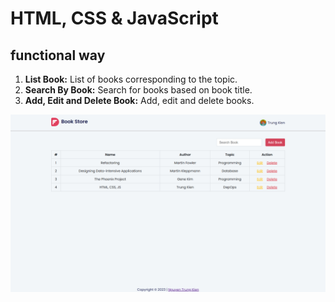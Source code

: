 # HTML, CSS & JavaScript

## functional way

1. **List Book:** List of books corresponding to the topic.
2. **Search By Book:** Search for books based on book title.
3. **Add, Edit and Delete Book:** Add, edit and delete books.

<img src="./assets/assignment-1.png" width="1200" alt="assignment-1_TrungKien" />
